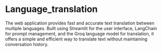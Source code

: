 # Language_translation
The web application provides fast and accurate text translation between multiple languages. Built using Streamlit for the user interface, LangChain for prompt management, and the Groq language model for translation, it offers a simple and efficient way to translate text without maintaining conversation history.

